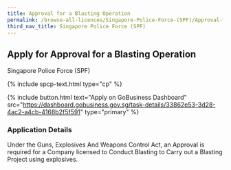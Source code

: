 ```yaml
---
title: Approval for a Blasting Operation 
permalink: /browse-all-licences/Singapore-Police-Force-(SPF)/Approval-for-a-Blasting-Operation-
third_nav_title: Singapore Police Force (SPF)
---
```


## Apply for Approval for a Blasting Operation 

Singapore Police Force (SPF)

{% include spcp-text.html type="cp" %}

{% include button.html text="Apply on GoBusiness Dashboard" src="https://dashboard.gobusiness.gov.sg/task-details/33862e53-3d28-4ac2-a4cb-4168b2f5f591" type="primary" %}

### Application Details

Under the Guns, Explosives And Weapons Control Act, an Approval is required for a Company licensed to Conduct Blasting to Carry out a Blasting Project using explosives. 

